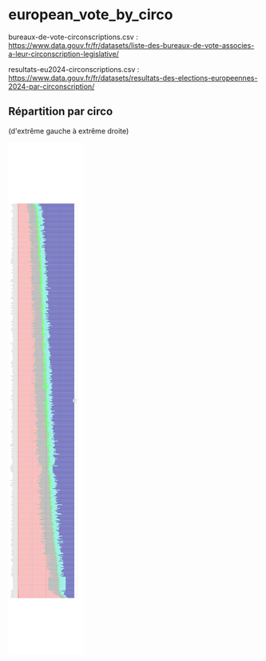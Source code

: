 # european_vote_by_circo

bureaux-de-vote-circonscriptions.csv : https://www.data.gouv.fr/fr/datasets/liste-des-bureaux-de-vote-associes-a-leur-circonscription-legislative/

resultats-eu2024-circonscriptions.csv : https://www.data.gouv.fr/fr/datasets/resultats-des-elections-europeennes-2024-par-circonscription/

## Répartition par circo

(d'extrême gauche à extrême droite)

![image](data\political_leaning_repartition.png)
